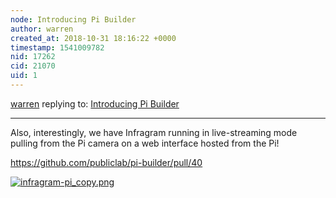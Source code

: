```yaml
---
node: Introducing Pi Builder
author: warren
created_at: 2018-10-31 18:16:22 +0000
timestamp: 1541009782
nid: 17262
cid: 21070
uid: 1
---
```




[warren](../profile/warren) replying to: [Introducing Pi Builder](../notes/icarito/10-21-2018/introducing-pi-builder)

----
Also, interestingly, we have Infragram running in live-streaming mode pulling from the Pi camera on a web interface hosted from the Pi!

https://github.com/publiclab/pi-builder/pull/40


[![infragram-pi_copy.png](/i/27437)](/i/27437)



